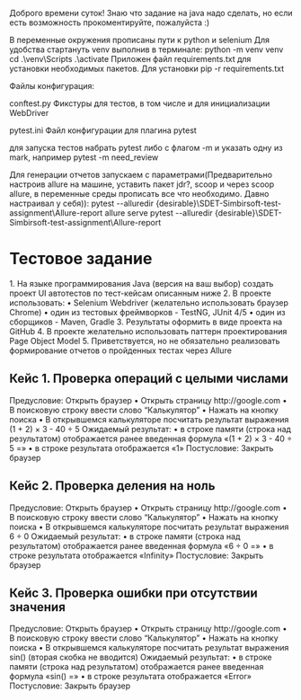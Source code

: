 Доброго времени суток! Знаю что задание на java надо сделать, но если есть возможность прокоментируйте, пожалуйста :)

В переменные окружения прописаны пути к python и selenium
Для удобства стартануть venv выполнив в терминале: 
    python -m venv venv
    cd .\venv\Scripts
    .\activate
Приложен файл requirements.txt для установки необходимых пакетов. Для установки pip -r requirements.txt

Файлы конфигурация:

conftest.py
Фикстуры для тестов, в том числе и для инициализации WebDriver

pytest.ini
Файл конфигурации для плагина pytest

для запуска тестов набрать pytest либо с флагом -m и указать одну из mark, например pytest -m need_review

Для генерации отчетов запускаем с параметрами(Предварительно настроив allure на машине, уставить пакет jdr?, scoop и через scoop allure, в переменные среды прописать все что необходимо. Давно настраивал у себя)):
pytest --alluredir {desirable}\SDET-Simbirsoft-test-assignment\Allure-report
allure serve pytest --alluredir {desirable}\SDET-Simbirsoft-test-assignment\Allure-report


<h1>Тестовое задание</h1>
1. На языке программирования Java (версия на ваш выбор) создать проект UI 
автотестов по тест-кейсам описанным ниже
2. В проекте использовать: 
• Selenium Webdriver (желательно использовать браузер Chrome)
• один из тестовых фреймворков - TestNG, JUnit 4/5
• один из сборщиков - Maven, Gradle
3. Результаты оформить в виде проекта на GitHub
4. В проекте желательно использовать паттерн проектирования Page Object 
Model
5. Приветствуется, но не обязательно реализовать формирование отчетов о 
пройденных тестах через Allure

<h2>Кейс 1. Проверка операций с целыми числами</h2>
Предусловие: Открыть браузер
• Открыть страницу http://google.com
• В поисковую строку ввести слово “Калькулятор”
• Нажать на кнопку поиска
• В открывшемся калькуляторе посчитать результат выражения 
(1 + 2) × 3 - 40 ÷ 5
Ожидаемый результат: 
• в строке памяти (строка над результатом) отображается ранее введенная 
формула «(1 + 2) × 3 - 40 ÷ 5 =»
• в строке результата отображается «1»
Постусловие: Закрыть браузер

<h2>Кейс 2. Проверка деления на ноль</h2>
Предусловие: Открыть браузер
• Открыть страницу http://google.com
• В поисковую строку ввести слово “Калькулятор”
• Нажать на кнопку поиска
• В открывшемся калькуляторе посчитать результат выражения 6 ÷ 0
Ожидаемый результат: 
• в строке памяти (строка над результатом) отображается ранее введенная 
формула «6 ÷ 0 =»
• в строке результата отображается «Infinity»
Постусловие: Закрыть браузер

<h2>Кейс 3. Проверка ошибки при отсутствии значения</h2>
Предусловие: Открыть браузер
• Открыть страницу http://google.com
• В поисковую строку ввести слово “Калькулятор”
• Нажать на кнопку поиска
• В открывшемся калькуляторе посчитать результат выражения sin() 
(вторая скобка не вводится)
Ожидаемый результат: 
• в строке памяти (строка над результатом) отображается ранее введенная 
формула «sin() =»
• в строке результата отображается «Error»
Постусловие: Закрыть браузер
